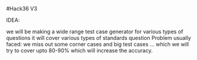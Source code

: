 #Hack36 V3

IDEA:

we will be making a wide range test case generator for various types of questions
it will cover various types of standards question
Problem usually faced: we miss out some corner cases and big test cases ... which we will try to cover upto 80-90% which will increase the accuracy.
